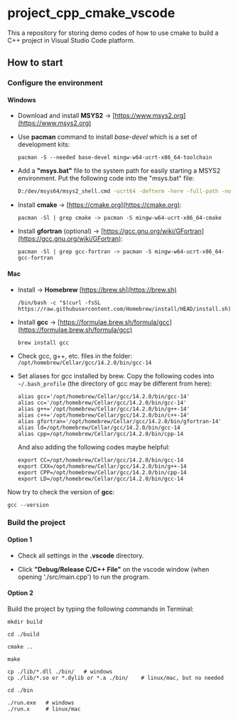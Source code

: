 # project_cpp_cmake_vscode

This a repository for storing demo codes of how to use cmake to build a C++ project in Visual Studio Code platform.

## How to start

### Configure the environment
#### Windows
- Download and install **MSYS2** -> [https://www.msys2.org](https://www.msys2.org)

- Use **pacman** command to install *base-devel* which is a set of development kits:
    ```shell
    pacman -S --needed base-devel mingw-w64-ucrt-x86_64-toolchain
    ```

- Add a **"msys.bat"** file to the system path for easily starting a MSYS2 environment. Put the following code into the "msys.bat" file:
    ```bat
    D:/dev/msys64/msys2_shell.cmd -ucrt64 -defterm -here -full-path -no-start
    ```

- Install **cmake** -> [https://cmake.org](https://cmake.org):
    ```shell
    pacman -Sl | grep cmake -> pacman -S mingw-w64-ucrt-x86_64-cmake
    ```

- Install **gfortran** (optional) -> [https://gcc.gnu.org/wiki/GFortran](https://gcc.gnu.org/wiki/GFortran):
    ```shell
    pacman -Sl | grep gcc-fortran -> pacman -S mingw-w64-ucrt-x86_64-gcc-fortran
    ```

#### Mac
- Install -> **Homebrew** [https://brew.sh](https://brew.sh)
    ```shell
    /bin/bash -c "$(curl -fsSL https://raw.githubusercontent.com/Homebrew/install/HEAD/install.sh)"
    ```

- Install **gcc** -> [https://formulae.brew.sh/formula/gcc](https://formulae.brew.sh/formula/gcc)
    ```shell
    brew install gcc
    ```
- Check gcc, g++, etc. files in the folder: `/opt/homebrew/Cellar/gcc/14.2.0/bin/gcc-14`

- Set aliases for gcc installed by brew. Copy the following codes into `~/.bash_profile` (the directory of gcc may be different from here):
    ```
    alias gcc='/opt/homebrew/Cellar/gcc/14.2.0/bin/gcc-14'
    alias cc='/opt/homebrew/Cellar/gcc/14.2.0/bin/gcc-14'
    alias g++='/opt/homebrew/Cellar/gcc/14.2.0/bin/g++-14'
    alias c++='/opt/homebrew/Cellar/gcc/14.2.0/bin/c++-14'
    alias gfortran='/opt/homebrew/Cellar/gcc/14.2.0/bin/gfortran-14'
    alias ld=/opt/homebrew/Cellar/gcc/14.2.0/bin/gcc-14
    alias cpp=/opt/homebrew/Cellar/gcc/14.2.0/bin/cpp-14
    ```

    And also adding the following codes maybe helpful:
    ```
    export CC=/opt/homebrew/Cellar/gcc/14.2.0/bin/gcc-14
    export CXX=/opt/homebrew/Cellar/gcc/14.2.0/bin/g++-14
    export CPP=/opt/homebrew/Cellar/gcc/14.2.0/bin/cpp-14
    export LD=/opt/homebrew/Cellar/gcc/14.2.0/bin/gcc-14
    ```

Now try to check the version of **gcc**:
```shell
gcc --version
```

### Build the project

#### Option 1
- Check all settings in the **.vscode** directory.

- Click **"Debug/Release C/C++ File"** on the vscode window (when opening './src/main.cpp') to run the program.

#### Option 2
Build the project by typing the following commands in Terminal:

```shell
mkdir build
```

```shell
cd ./build
```

```shell
cmake ..
```

```shell
make
```

```shell
cp ./lib/*.dll ./bin/   # windows
cp ./lib/*.so or *.dylib or *.a ./bin/    # linux/mac, but no needed
```

```shell
cd ./bin
```

```shell
./run.exe   # windows
./run.x     # linux/mac
```
